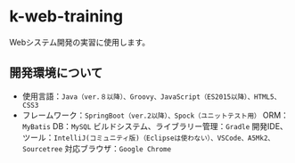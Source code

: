 # k-web-training
Webシステム開発の実習に使用します。

## 開発環境について
 - 使用言語：`Java（ver.８以降）、Groovy、JavaScript（ES2015以降）、HTML5、CSS3`
 - フレームワーク：`SpringBoot（ver.2以降）、Spock（ユニットテスト用）`
ORM：`MyBatis`
DB：`MySQL`
ビルドシステム、ライブラリー管理：`Gradle`
開発IDE、ツール：`IntelliJ(コミュニティ版)（Eclipseは使わない）、VSCode、A5Mk2、Sourcetree`
対応ブラウザ：`Google Chrome`
